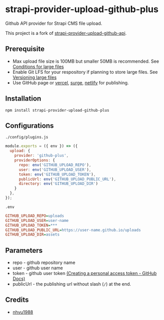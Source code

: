 # strapi-provider-upload-github-plus

Github API provider for Strapi CMS file upload.

This project is a fork of [strapi-provider-upload-github-api](https://github.com/nhvu1988/strapi-provider-upload-github-api).

## Prerequisite

- Max upload file size is 100MB but smaller 50MB is recommended. See [Conditions for large files](https://docs.github.com/en/github/managing-large-files/conditions-for-large-files)
- Enable Git LFS for your respository if planning to store large files. See [Versioning large files](https://docs.github.com/en/github/managing-large-files/versioning-large-files)
- Use GitHub page or [vercel](https://vercel.com/), [surge](https://surge.sh/), [netlify](https://www.netlify.com/) for publishing.

## Installation

```
npm install strapi-provider-upload-github-plus
```

## Configurations

`./config/plugins.js`

```javascript
module.exports = ({ env }) => ({
  upload: {
    provider: 'github-plus',
    providerOptions: {
      repo: env('GITHUB_UPLOAD_REPO'),
      user: env('GITHUB_UPLOAD_USER'),
      token: env('GITHUB_UPLOAD_TOKEN'),
      publicUrl: env('GITHUB_UPLOAD_PUBLIC_URL'),
      directory: env('GITHUB_UPLOAD_DIR')
    }
  },
});
```

`.env`

```ini
GITHUB_UPLOAD_REPO=uploads
GITHUB_UPLOAD_USER=user-name
GITHUB_UPLOAD_TOKEN=***
GITHUB_UPLOAD_PUBLIC_URL=https://user-name.github.io/uploads
GITHUB_UPLOAD_DIR=assets
```

## Parameters

- repo - github repository name
- user - github user name
- token - github user token [(Creating a personal access token - GitHub Docs)](https://docs.github.com/en/github/authenticating-to-github/creating-a-personal-access-token)
- publicUrl - the publishing url without slash (`/`) at the end.

## Credits
- [nhvu1988](https://github.com/nhvu1988)
